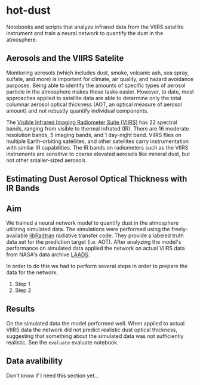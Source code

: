 # hot-dust 
Notebooks and scripts that analyze infrared data from the VIIRS satellite instrument and train a neural network to quantify the dust in the atmosphere.  

## Aerosols and the VIIRS Satelite 
Monitoring aerosols (which includes dust, smoke, volcanic ash, sea spray, sulfate, and more) is important for climate, air quality, and hazard avoidance purposes. Being able to identify the amounts of specific types of aerosol particle in the atmosphere makes these tasks easier. However, to date, most approaches applied to satellite data are able to determine only the total columnar aerosol optical thickness (AOT, an optical measure of aerosol amount) and not robustly quantify individual components.

The [Visible Infrared Imaging Radiometer Suite (VIIRS)](https://www.earthdata.nasa.gov/sensors/viirs) has 22 spectral bands, ranging from visible to thermal infrated (IR). There are 16 moderate resolution bands, 5 imaging bands, and 1 day-night band. VIIRS flies on multiple Earth-orbiting satellites, and other satellites carry instrumentation with similar IR capabilities. The IR bands on radiometers such as the VIIRS instruments are sensitive to coarse elevated aerosols like mineral dust, but not other smaller-sized aerosols.

## Estimating Dust Aerosol Optical Thickness with IR Bands

## Aim 
We trained a neural network model to quantify dust in the atmosphere utilizing simulated data. The simulations were performed using the freely-available [libRadtran](https://libradtran.org/doku.php) radiative transfer code. They provide a labeled truth data set for the prediction target (i.e. AOT). After analyzing the model's performance on simulated data applied the network on actual VIIRS data from NASA's data archive [LAADS](https://ladsweb.modaps.eosdis.nasa.gov/). 

In order to do this we had to perform several steps in order to prepare the data for the network. 
  1. Step 1
  2. Step 2

## Results  
On the simulated data the model performed well. When applied to actual VIIRS data the network did not predict realistic dust optical thickness, suggesting that something about the simulated data was not sufficiently realistic. See the `evaluate` evaluate notebook.  

## Data avalibility 
Don't know if I need this section yet...
